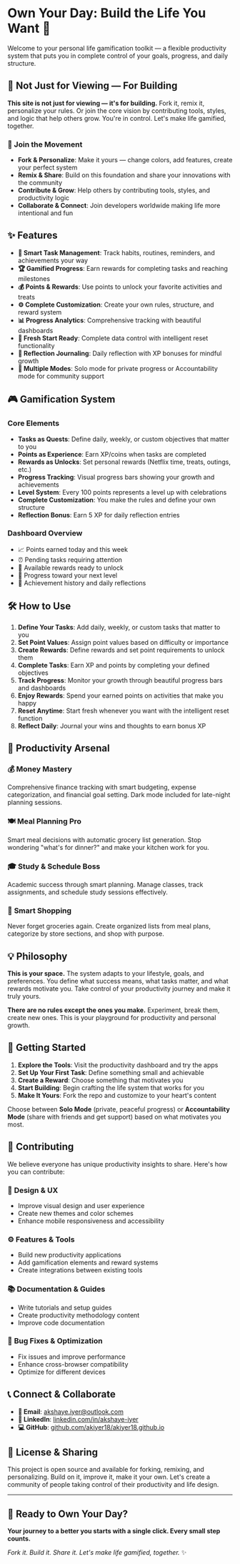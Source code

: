 # Own Your Day: Build the Life You Want 🚀

Welcome to your personal life gamification toolkit — a flexible productivity system that puts you in complete control of your goals, progress, and daily structure.

## 🌟 Not Just for Viewing — For Building

**This site is not just for viewing — it's for building.** Fork it, remix it, personalize your rules. Or join the core vision by contributing tools, styles, and logic that help others grow. You're in control. Let's make life gamified, together.

### 🤝 Join the Movement
- **Fork & Personalize**: Make it yours — change colors, add features, create your perfect system
- **Remix & Share**: Build on this foundation and share your innovations with the community  
- **Contribute & Grow**: Help others by contributing tools, styles, and productivity logic
- **Collaborate & Connect**: Join developers worldwide making life more intentional and fun

## ✨ Features

- **🎯 Smart Task Management**: Track habits, routines, reminders, and achievements your way
- **🏆 Gamified Progress**: Earn rewards for completing tasks and reaching milestones  
- **💰 Points & Rewards**: Use points to unlock your favorite activities and treats
- **⚙️ Complete Customization**: Create your own rules, structure, and reward system
- **📊 Progress Analytics**: Comprehensive tracking with beautiful dashboards
- **🔄 Fresh Start Ready**: Complete data control with intelligent reset functionality
- **📝 Reflection Journaling**: Daily reflection with XP bonuses for mindful growth
- **👥 Multiple Modes**: Solo mode for private progress or Accountability mode for community support

## 🎮 Gamification System

### Core Elements
- **Tasks as Quests**: Define daily, weekly, or custom objectives that matter to you
- **Points as Experience**: Earn XP/coins when tasks are completed  
- **Rewards as Unlocks**: Set personal rewards (Netflix time, treats, outings, etc.)
- **Progress Tracking**: Visual progress bars showing your growth and achievements
- **Level System**: Every 100 points represents a level up with celebrations
- **Complete Customization**: You make the rules and define your own structure
- **Reflection Bonus**: Earn 5 XP for daily reflection entries

### Dashboard Overview
- 📈 Points earned today and this week
- ⏰ Pending tasks requiring attention  
- 🎁 Available rewards ready to unlock
- 🎯 Progress toward your next level
- 🏅 Achievement history and daily reflections

## 🛠️ How to Use

1. **Define Your Tasks**: Add daily, weekly, or custom tasks that matter to you
2. **Set Point Values**: Assign point values based on difficulty or importance
3. **Create Rewards**: Define rewards and set point requirements to unlock them
4. **Complete Tasks**: Earn XP and points by completing your defined objectives
5. **Track Progress**: Monitor your growth through beautiful progress bars and dashboards
6. **Enjoy Rewards**: Spend your earned points on activities that make you happy
7. **Reset Anytime**: Start fresh whenever you want with the intelligent reset function
8. **Reflect Daily**: Journal your wins and thoughts to earn bonus XP

## 🎨 Productivity Arsenal

### 💰 **Money Mastery**
Comprehensive finance tracking with smart budgeting, expense categorization, and financial goal setting. Dark mode included for late-night planning sessions.

### 🍽️ **Meal Planning Pro** 
Smart meal decisions with automatic grocery list generation. Stop wondering "what's for dinner?" and make your kitchen work for you.

### 🎓 **Study & Schedule Boss**
Academic success through smart planning. Manage classes, track assignments, and schedule study sessions effectively.

### 🛒 **Smart Shopping**
Never forget groceries again. Create organized lists from meal plans, categorize by store sections, and shop with purpose.

## 💡 Philosophy

**This is your space.** The system adapts to your lifestyle, goals, and preferences. You define what success means, what tasks matter, and what rewards motivate you. Take control of your productivity journey and make it truly yours.

**There are no rules except the ones you make.** Experiment, break them, create new ones. This is your playground for productivity and personal growth.

## 🚀 Getting Started

1. **Explore the Tools**: Visit the productivity dashboard and try the apps
2. **Set Up Your First Task**: Define something small and achievable
3. **Create a Reward**: Choose something that motivates you
4. **Start Building**: Begin crafting the life system that works for you
5. **Make It Yours**: Fork the repo and customize to your heart's content

Choose between **Solo Mode** (private, peaceful progress) or **Accountability Mode** (share with friends and get support) based on what motivates you most.

## 🤝 Contributing

We believe everyone has unique productivity insights to share. Here's how you can contribute:

### 🎨 **Design & UX**
- Improve visual design and user experience
- Create new themes and color schemes  
- Enhance mobile responsiveness and accessibility

### ⚙️ **Features & Tools**
- Build new productivity applications
- Add gamification elements and reward systems
- Create integrations between existing tools

### 📚 **Documentation & Guides**
- Write tutorials and setup guides
- Create productivity methodology content
- Improve code documentation

### 🐛 **Bug Fixes & Optimization**
- Fix issues and improve performance
- Enhance cross-browser compatibility
- Optimize for different devices

## 📞 Connect & Collaborate

- **📧 Email**: [akshaye.iyer@outlook.com](mailto:akshaye.iyer@outlook.com)
- **💼 LinkedIn**: [linkedin.com/in/akshaye-iyer](https://www.linkedin.com/in/akshaye-iyer/)
- **💻 GitHub**: [github.com/akiyer18/akiyer18.github.io](https://github.com/akiyer18/akiyer18.github.io)

## 🎯 License & Sharing

This project is open source and available for forking, remixing, and personalizing. Build on it, improve it, make it your own. Let's create a community of people taking control of their productivity and life design.

---

## 🌟 Ready to Own Your Day?

**Your journey to a better you starts with a single click. Every small step counts.**

*Fork it. Build it. Share it. Let's make life gamified, together.* ✨
